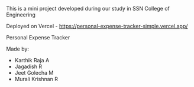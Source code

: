 This is a mini project developed during our study in SSN College of Engineering

Deployed on Vercel - https://personal-expense-tracker-simple.vercel.app/

Personal Expense Tracker

Made by:

-   Karthik Raja A
-   Jagadish R
-   Jeet Golecha M
-   Murali Krishnan R
